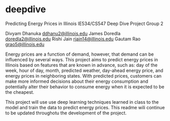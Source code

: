 # deepdive

Predicting Energy Prices in Illinois
IE534/CS547 Deep Dive Project
Group 2

Divyam Dhanuka ddhanu2@illinois.edu
James Doredla doredla2@illinois.edu
Rishi Jain rjain14@illinois.edu
Gautam Rao grao5@illinois.edu

Energy prices are a function of demand, however, that demand can be influenced by several ways. This project aims to predict energy prices in Illinois based on features that are known in advance, such as: day of the week, hour of day, month, predicted weather, day-ahead energy price, and energy prices in neighboring states. With predicted prices, customers can make more informed decisions about their energy consumption and potentially alter their behavior to consume energy when it is expected to be the cheapest.

This project will use use deep learning techniques learned in class to the model and train the data to predict energy prices. This readme wili continue to be updated throughotu the development of the project.
